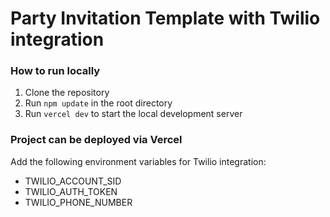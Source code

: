 # Party Invitation Template with Twilio integration 
### How to run locally 
1. Clone the repository 
2. Run ```npm update``` in the root directory 
3. Run ```vercel dev``` to start the local development server 
### Project can be deployed via Vercel 
Add the following environment variables for Twilio integration: 
* TWILIO_ACCOUNT_SID
* TWILIO_AUTH_TOKEN
* TWILIO_PHONE_NUMBER
